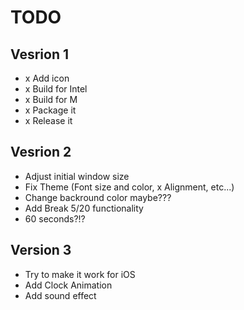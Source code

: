 # TODO

## Vesrion 1
- x Add icon
- x Build for Intel
- x Build for M
- x Package it
- x Release it

## Vesrion 2 
- Adjust initial window size
- Fix Theme (Font size and color, x Alignment, etc...)
- Change backround color maybe???
- Add Break 5/20 functionality
- 60 seconds?!?


## Version 3
- Try to make it work for iOS
- Add Clock Animation
- Add sound effect
